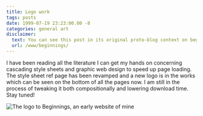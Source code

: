 ```yaml
---
title: Logo work
tags: posts
date: 1999-07-19 23:23:00.00 -8
categories: general art
disclaimer:
  text: You can see this post in its original proto-blog context on beginnings, an early website of mine.
  url: /www/beginnings/
---
```

 I have  been reading all the literature I can get my hands on  concerning cascading style sheets and graphic web design to speed up page  loading. The style sheet ref page has been revamped and a new logo is in the works which can  be seen on the bottom of all the pages now. I am  still in the process of tweaking it both  compositionally and lowering download time. Stay  tuned!

![The logo to Beginnings, an early website of mine](/images/diamond.gif)

